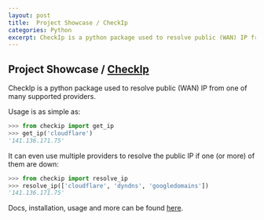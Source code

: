 ```yaml
---
layout: post
title:  Project Showcase / CheckIp
categories: Python
excerpt: CheckIp is a python package used to resolve public (WAN) IP from one of many supported providers.
---
```


## Project Showcase / [CheckIp](https://github.com/tsredanovic/checkip)

CheckIp is a python package used to resolve public (WAN) IP from one of many supported providers.

Usage is as simple as:
```python
>>> from checkip import get_ip
>>> get_ip('cloudflare')
'141.136.171.75'
```

It can even use multiple providers to resolve the public IP if one (or more) of them are down:
```python
>>> from checkip import resolve_ip
>>> resolve_ip(['cloudflare', 'dyndns', 'googledomains'])
'141.136.171.75'
```

Docs, installation, usage and more can be found [here](https://github.com/tsredanovic/checkip).